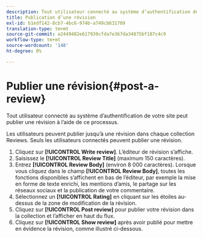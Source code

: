 ```yaml
---
description: Tout utilisateur connecté au système d’authentification de votre site peut publier une révision à l’aide de ce processus.
title: Publication d’une révision
exl-id: b1edf142-8cb7-4bc6-974b-a749cb631709
translation-type: tm+mt
source-git-commit: a2449482e617939cfda7e367da34875bf187c4c9
workflow-type: tm+mt
source-wordcount: '148'
ht-degree: 0%

---
```


# Publier une révision{#post-a-review}

Tout utilisateur connecté au système d’authentification de votre site peut publier une révision à l’aide de ce processus.

Les utilisateurs peuvent publier jusqu’à une révision dans chaque collection Reviews. Seuls les utilisateurs connectés peuvent publier une révision.

1. Cliquez sur **[!UICONTROL Write review]**. L’éditeur de révision s’affiche.
1. Saisissez le **[!UICONTROL Review Title]** (maximum 150 caractères).
1. Entrez **[!UICONTROL Review Body]** (environ 8 000 caractères). Lorsque vous cliquez dans le champ **[!UICONTROL Review Body]**, toutes les fonctions disponibles s’affichent en bas de l’éditeur, par exemple la mise en forme de texte enrichi, les mentions d’amis, le partage sur les réseaux sociaux et la publication de votre commentaire.
1. Sélectionnez un **[!UICONTROL Rating]** en cliquant sur les étoiles au-dessus de la zone de modification de la révision.
1. Cliquez sur **[!UICONTROL Post review]** pour publier votre révision dans la collection et l’afficher en haut du flux.
1. Cliquez sur **[!UICONTROL Show review]** après avoir publié pour mettre en évidence la révision, comme illustré ci-dessous.
